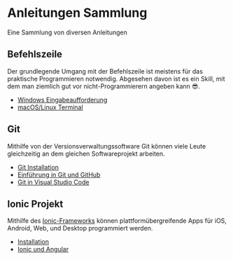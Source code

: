 # Anleitungen Sammlung
Eine Sammlung von diversen Anleitungen

## Befehlszeile
Der grundlegende Umgang mit der Befehlszeile ist meistens für das praktische Programmieren notwendig. 
Abgesehen davon ist es ein Skill, mit dem man ziemlich gut vor nicht-Programmierern angeben kann 😎.
* [Windows Eingabeaufforderung](windows-eingabeaufforderung.md)
* [macOS/Linux Terminal](macos-linux-terminal)

## Git
Mithilfe von der Versionsverwaltungssoftware Git können viele Leute gleichzeitig an dem gleichen Softwareprojekt arbeiten.

- [Git Installation](git-installation.md)
- [Einführung in Git und GitHub](git-github.md)
- [Git in Visual Studio Code](git-visualstudiocode.md)

## Ionic Projekt
Mithilfe des [Ionic-Frameworks](https://ionicframework.com/) können plattformübergreifende Apps für iOS, Android, Web, und Desktop programmiert werden.
* [Installation](ionic-installation-windows.md)
* [Ionic und Angular](ionic-framework.md)